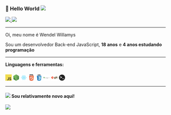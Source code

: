 ### 👋 Hello World <img src="https://github.com/TheDudeThatCode/TheDudeThatCode/blob/master/Assets/Earth.gif" width="24px">

<a href="https://www.instagram.com/lemon._.punch/">
  <img src="https://img.shields.io/badge/INSTAGRAM-ff5555?&style=for-the-badge&logo=instagram&logoColor=ff5555&label=lemon._.punch" />
</a>

<a href="https://www.linkedin.com/in/wendel-willamys-8231b3196/">
  <img src="https://img.shields.io/badge/LinkedIn-0077B5?style=for-the-badge&logo=linkedin&logoColor=white&label=Wendel Willamys" />
</a>

---- 

Oi, meu nome é Wendel Willamys

Sou um desenvolvedor Back-end JavaScript, **18 anos** e **4 anos estudando programação**

----

**Linguagens e ferramentas:**  
###
<code><img height="20" src="https://raw.githubusercontent.com/github/explore/80688e429a7d4ef2fca1e82350fe8e3517d3494d/topics/javascript/javascript.png"></code>
<code><img height="20" src="https://raw.githubusercontent.com/github/explore/80688e429a7d4ef2fca1e82350fe8e3517d3494d/topics/nodejs/nodejs.png"></code>
<code><img height="20" src="https://raw.githubusercontent.com/github/explore/80688e429a7d4ef2fca1e82350fe8e3517d3494d/topics/react/react.png"></code>
<code><img height="20" src="https://raw.githubusercontent.com/github/explore/80688e429a7d4ef2fca1e82350fe8e3517d3494d/topics/html/html.png"></code>
<code><img height="20" src="https://raw.githubusercontent.com/github/explore/80688e429a7d4ef2fca1e82350fe8e3517d3494d/topics/css/css.png"></code>
<code><img height="20" src="https://raw.githubusercontent.com/github/explore/80688e429a7d4ef2fca1e82350fe8e3517d3494d/topics/mongodb/mongodb.png"></code>
<code><img height="20" src="https://raw.githubusercontent.com/github/explore/80688e429a7d4ef2fca1e82350fe8e3517d3494d/topics/git/git.png"></code>
<code><img height="20" src="https://raw.githubusercontent.com/github/explore/80688e429a7d4ef2fca1e82350fe8e3517d3494d/topics/terminal/terminal.png"></code>

----

#### <img src="https://media.giphy.com/media/VgCDAzcKvsR6OM0uWg/giphy.gif" width="50"> Sou relativamente novo aqui!
   
![](https://github-readme-stats.vercel.app/api?username=WendelWillamys123&show_icons=true)

